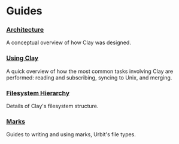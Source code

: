 # Guides

### [Architecture](/system/kernel/clay/guides/architecture)

A conceptual overview of how Clay was designed.

### [Using Clay](/system/kernel/clay/guides/using)

A quick overview of how the most common tasks involving Clay are performed: reading and subscribing, syncing to Unix, and merging.

### [Filesystem Hierarchy](/system/kernel/clay/guides/filesystem)

Details of Clay's filesystem structure.

### [Marks](/system/kernel/clay/guides/marks)

Guides to writing and using marks, Urbit's file types.
